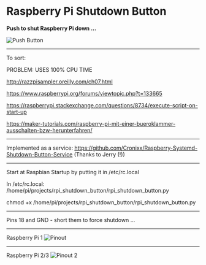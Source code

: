 # Raspberry Pi Shutdown Button

**Push to shut Raspberry Pi down ...**

![Push Button](https://static.thenounproject.com/png/509859-200.png)

---

To sort:

PROBLEM: USES 100% CPU TIME

http://razzpisampler.oreilly.com/ch07.html

https://www.raspberrypi.org/forums/viewtopic.php?t=133665

https://raspberrypi.stackexchange.com/questions/8734/execute-script-on-start-up

https://maker-tutorials.com/raspberry-pi-mit-einer-bueroklammer-ausschalten-bzw-herunterfahren/

---

Implemented as a service: https://github.com/Cronixx/Raspberry-Systemd-Shutdown-Button-Service (Thanks to Jerry (!))

---

Start at Raspbian Startup by putting it in /etc/rc.local

In /etc/rc.local: /home/pi/projects/rpi_shutdown_button/rpi_shutdown_button.py

chmod +x /home/pi/projects/rpi_shutdown_button/rpi_shutdown_button.py

---

Pins 18 and GND - short them to force shutdown ...

---
Raspberry Pi 1
![Pinout](http://razzpisampler.oreilly.com/images/rpck_1101.png)

---

Raspberry Pi 2/3
![Pinout 2](https://www.jameco.com/Jameco/workshop/circuitnotes/raspberry_pi_circuit_note_fig2.jpg)
